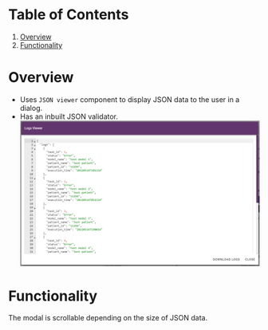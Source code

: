 <!--
  ~ Copyright 2022 Crown Copyright
  ~
  ~ Licensed under the Apache License, Version 2.0 (the "License");
  ~ you may not use this file except in compliance with the License.
  ~ You may obtain a copy of the License at
  ~
  ~ http://www.apache.org/licenses/LICENSE-2.0
  ~
  ~ Unless required by applicable law or agreed to in writing, software
  ~ distributed under the License is distributed on an "AS IS" BASIS,
  ~ WITHOUT WARRANTIES OR CONDITIONS OF ANY KIND, either express or implied.
  ~ See the License for the specific language governing permissions and
  ~ limitations under the License.
-->

# Table of Contents
1. [Overview](#overview)
2. [Functionality](#functionality)

# Overview
- Uses `JSON viewer` component to display JSON data to the user in a dialog.
- Has an inbuilt JSON validator.
&nbsp;
![image](../static/JSON-viewer-dialog.png)

# Functionality
The modal is scrollable depending on the size of JSON data.
